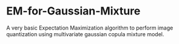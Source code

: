 # EM-for-Gaussian-Mixture
A very basic Expectation Maximization algorithm to perform image quantization using multivariate gaussian copula mixture model.
